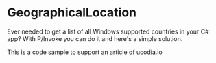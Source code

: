 GeographicalLocation
=========================

Ever needed to get a list of all Windows supported countries in your C# app? With P/Invoke you can do it and here's a simple solution.

This is a code sample to support an article of ucodia.io